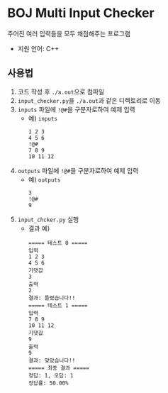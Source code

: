 # BOJ Multi Input Checker
주어진 여러 입력들을 모두 채점해주는 프로그램

- 지원 언어: C++

## 사용법
1. 코드 작성 후 `./a.out`으로 컴파일
2. `input_checker.py`을 `./a.out`과 같은 디렉토리로 이동 
3. `inputs` 파일에 `!@#`을 구분자로하여 예제 입력
    - 예) `inputs`
        ```
        1 2 3
        4 5 6
        !@#
        7 8 9
        10 11 12   
        ```
4. `outputs` 파일에 `!@#`을 구분자로하여 예제 입력
    - 예) `outputs`
        ```
        3
        !@#
        9
        ```
5. `input_chcker.py` 실행
    - 결과 예)
        ```
        ===== 테스트 0 =====
        입력
        1 2 3
        4 5 6
        기댓값
        3
        출력
        2
        결과: 틀렸습니다!!
        ===== 테스트 1 =====
        입력
        7 8 9
        10 11 12
        기댓값
        9
        출력
        9
        결과: 맞았습니다!!
        ===== 최종 결과 =====
        정답: 1, 오답: 1
        정답률: 50.00%
        ```
